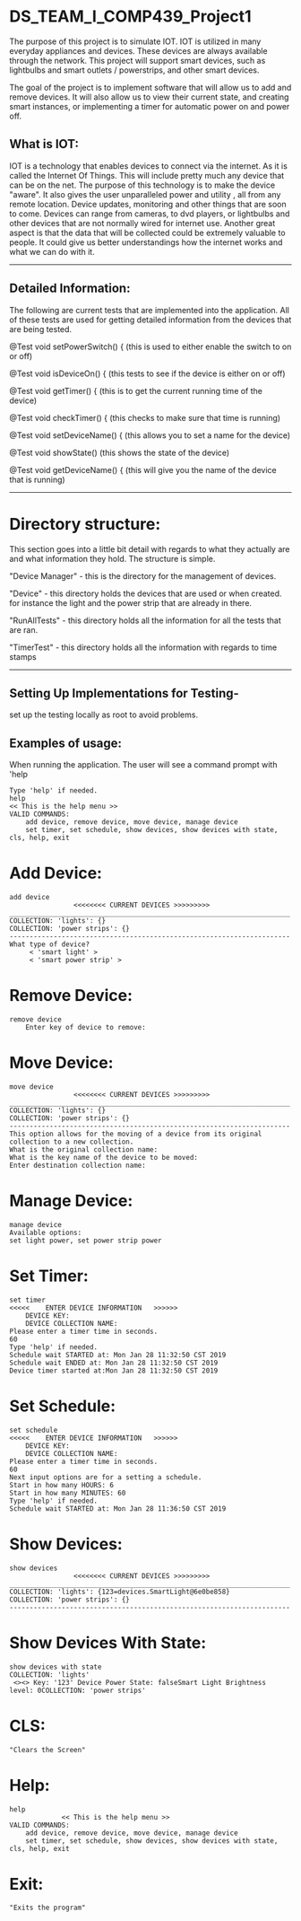 ﻿# DS_TEAM_I_COMP439_Project1
 
 The purpose of this project is to simulate IOT.  IOT is utilized in many
 everyday appliances and devices.  These devices are always available
 through the network.  This project will support smart devices, such as lightbulbs
 and smart outlets / powerstrips, and other smart devices.
 
 The goal of the project is to implement software that will allow us to
 add and remove devices.  It will also allow us to view their current state,
 and creating smart instances, or implementing a timer for automatic power on 
 and power off.  
 
 ## What is IOT:
 IOT is a technology that enables devices to connect via the internet.  As it is called
 the Internet Of Things.  This will include pretty much any device that can be on the net.
 The purpose of this technology is to make the device "aware".  It also gives the user unparalleled 
 power and utility , all from any remote location.  Device updates, monitoring and other things that are soon to come.
 Devices can range from cameras, to dvd players, or lightbulbs and other devices that are not normally wired for internet use.
 Another great aspect is that the data that will be collected could be extremely valuable to people.  It could give us better
 understandings how the internet works and what we can do with it.

-----------------------------------------------------------------------------------------------------------------------------


## Detailed Information: 
The following are current tests that are implemented into the application.  All of these tests
are used for getting detailed information from the devices that are being tested.  


   @Test
   void setPowerSwitch() {
   (this is used to either enable the switch to on or off)
    
   @Test
   void isDeviceOn() {
   (this tests to see if the device is either on or off)
    
   @Test
   void getTimer() {
   (this is to get the current running time of the device)
   
   
   @Test
   void checkTimer() {
   (this checks to make sure that time is running)
   
   @Test
   void setDeviceName() {
   (this allows you to set a name for the device)
    
   @Test
   void showState()
   (this shows the state of the device)
   
   @Test
   void getDeviceName() {
   (this will give you the name of the device that is running)
    
-----------------------------------------------------------------------------------------------------------------------------


# Directory structure:  
This section goes into a little bit detail with regards to what they actually are and what information they hold.
The structure is simple.

"Device Manager" - this is the directory for the management of devices.

"Device" - this directory holds the devices that are used or when created.  for instance the light and the power strip that are already in there.

"RunAllTests" -  this directory holds all the information for all the tests that are ran.

"TimerTest" - this directory holds all the information with regards to time stamps

-----------------------------------------------------------------------------------------------------------------------------

## Setting Up Implementations for Testing-
set up the testing locally as root to avoid problems. 




## Examples of usage:
When running the application.  The user will see a command prompt with 'help
```
Type 'help' if needed.
help
<< This is the help menu >>
VALID COMMANDS:
	add device, remove device, move device, manage device
	set timer, set schedule, show devices, show devices with state, cls, help, exit
```

# Add Device:
```
add device
				<<<<<<<< CURRENT DEVICES >>>>>>>>>
______________________________________________________________________
COLLECTION: 'lights': {}
COLLECTION: 'power strips': {}
----------------------------------------------------------------------
What type of device?
	 < 'smart light' >
	 < 'smart power strip' >
```

# Remove Device:
```
remove device
	Enter key of device to remove:
```

# Move Device:
```
move device
				<<<<<<<< CURRENT DEVICES >>>>>>>>>
______________________________________________________________________
COLLECTION: 'lights': {}
COLLECTION: 'power strips': {}
----------------------------------------------------------------------
This option allows for the moving of a device from its original collection to a new collection.
What is the original collection name:
What is the key name of the device to be moved:
Enter destination collection name:
```
# Manage Device:
```
manage device
Available options:
set light power, set power strip power
```
# Set Timer:
```
set timer
<<<<<	 ENTER DEVICE INFORMATION	>>>>>>
	DEVICE KEY: 
	DEVICE COLLECTION NAME: 
Please enter a timer time in seconds.
60
Type 'help' if needed.
Schedule wait STARTED at: Mon Jan 28 11:32:50 CST 2019
Schedule wait ENDED at: Mon Jan 28 11:32:50 CST 2019
Device timer started at:Mon Jan 28 11:32:50 CST 2019
```
# Set Schedule:
```
set schedule
<<<<<	 ENTER DEVICE INFORMATION	>>>>>>
	DEVICE KEY: 
	DEVICE COLLECTION NAME: 
Please enter a timer time in seconds.
60
Next input options are for a setting a schedule.
Start in how many HOURS: 6
Start in how many MINUTES: 60
Type 'help' if needed.
Schedule wait STARTED at: Mon Jan 28 11:36:50 CST 2019
```
# Show Devices:
```
show devices
				<<<<<<<< CURRENT DEVICES >>>>>>>>>
______________________________________________________________________
COLLECTION: 'lights': {123=devices.SmartLight@6e0be858}
COLLECTION: 'power strips': {}
----------------------------------------------------------------------
```
# Show Devices With State:
```
show devices with state
COLLECTION: 'lights'
 <><> Key: '123' Device Power State: falseSmart Light Brightness level: 0COLLECTION: 'power strips'
```
# CLS:
```
"Clears the Screen"
```
# Help:
```
help
			 << This is the help menu >>
VALID COMMANDS:
	add device, remove device, move device, manage device
	set timer, set schedule, show devices, show devices with state, cls, help, exit
```
# Exit:
```
"Exits the program"
``` 
